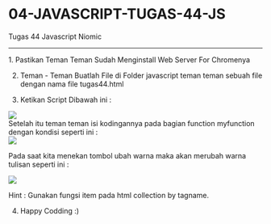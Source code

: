 # 04-JAVASCRIPT-TUGAS-44-JS
Tugas 44 Javascript Niomic
<hr>
1. Pastikan Teman Teman Sudah Menginstall Web Server For Chromenya <br>

2. Teman - Teman Buatlah File di Folder javascript teman teman sebuah file dengan nama file tugas44.html <br>

3. Ketikan Script Dibawah ini : <br>

<img src="https://lh5.googleusercontent.com/8X4rvEzo4fU1cbp9QsWIGPkJMC9lFjdRd0UUbniyoJUj0K6OIC7n42y0zJUShA9ksq_27wa0WaHOr--Y8FcN8J0Wv_uFIFNhVFgsx7d4KKEoonh3g82h-Yu-TAKGnRxBNV7ajZHt">

<br>
Setelah itu teman teman isi kodingannya pada bagian function myfunction dengan kondisi seperti ini : <br>

<img src="https://lh4.googleusercontent.com/rYLAxJcKwWS3O6tD9O_ImGAMjBKiXfQFp6n6VaeCDTCEgGsAi7l2enf4kJUapzsYLk4oTbaC_ZgidAM6dNbDR4A7LF5K7COQIBA0b5Tm33nXUVSOv5QiXcJAxwnxyZR40FGDJ9nE">


Pada saat kita menekan tombol ubah warna  maka akan merubah warna tulisan seperti ini :<br>

<img src="https://lh4.googleusercontent.com/THBGme6VKxr-Y3ZKG5u4fTDH19jHm3G8775jQjvN7Ebc92GOiGGvuZboH9tthftEb_HveKkd5WU6JD7KhnqbwgqgEilTJJPnhcbSNdjy47wi9Jfw5Drzrc5RH-7jct920xA0g_1w">


Hint : Gunakan fungsi item pada html collection by tagname. <br>

4. Happy Codding :)<br>

